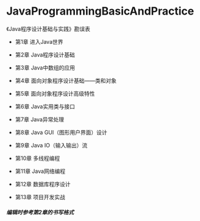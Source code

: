 # JavaProgrammingBasicAndPractice
《Java程序设计基础与实践》勘误表

* 第1章 进入Java世界

* 第2章 Java程序设计基础

* 第3章 Java中数组的应用

* 第4章 面向对象程序设计基础——类和对象

* 第5章 面向对象程序设计高级特性

* 第6章 Java实用类与接口

* 第7章 Java异常处理

* 第8章 Java GUI（图形用户界面）设计

* 第9章 Java IO（输入输出）流

* 第10章 多线程编程

* 第11章 Java网络编程

* 第12章 数据库程序设计

* 第13章 项目开发实战

##### 编辑时参考第2章的书写格式
